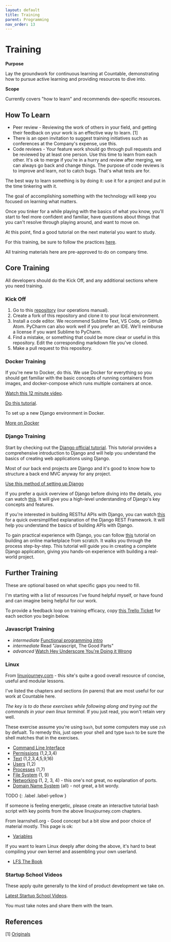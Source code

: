 ```yaml
---
layout: default
title: Training
parent: Programming
nav_order: 13
---
```

# Training

**Purpose**

Lay the groundwork for continuous learning at Countable, demonstrating how to pursue active learning and providing resources to dive into.

**Scope**

Currently covers "how to learn" and recommends dev-specific resources.

## How To Learn

- Peer review - Reviewing the work of others in your field, and getting their feedback on your work is an effective way to learn.
  \[1\]
- There is an open invitation to suggest training initiatives such as conferences at the Company's expense, use this.
- Code reviews - Your feature work should go through pull requests and be reviewed by at least one person. Use this time to learn from each other. It's ok to merge if you're in a hurry and review after merging, we can always go back and change things. The purpose of code reviews is to improve and learn, not to catch bugs. That's what tests are for.

The best way to learn something is by doing it: use it for a project and put in the time tinkering with it.

The goal of accomplishing something with the technology will keep you focused on learning what matters.

Once you tinker for a while playing with the basics of what you know, you'll start to feel more confident and familiar, have questions about things that you can't resolve through playing around, and want to move on.

At this point, find a good tutorial on the next material you want to study.

For this training, be sure to follow the practices
[here](PROGRAMMING.md).

All training materials here are pre-approved to do on company time.

## Core Training

All developers should do the Kick Off, and any additional sections where you need training.

### Kick Off

1. Go to this [repository](https://github.com/countable-web/ops) (our operations manual).
2. Create a fork of this repository and clone it to your local environment.
3. Install a code editor. We recommend Sublime Text, VS Code, or GitHub Atom. PyCharm can also work well if you prefer an IDE. We'll reimburse a license if you want Sublime to PyCharm.
4. Find a mistake, or something that could be more clear or useful in this repository. Edit the corresponding markdown file you've cloned.
5. Make a pull request to this repository.

### Docker Training

If you're new to Docker, do this. We use Docker for everything so you should get familiar with the basic concepts of running containers from images, and docker-compose which runs multiple containers at once.

[Watch this 12 minute video](https://www.youtube.com/watch?v=YFl2mCHdv24).

[Do this tutorial](https://docs.docker.com/compose/django/).

To set up a new Django environment in Docker.

[More on Docker](../../devops/DOCKER/)

### Django Training

Start by checking out the [Django official tutorial](https://docs.djangoproject.com/en/4.2/intro/tutorial01/). This tutorial provides a comprehensive introduction to Django and will help you understand the basics of creating web applications using Django.

Most of our back end projects are Django and it's good to know how to structure a back end MVC anyway for any project.

[Use this method of setting up Django](https://docs.docker.com/compose/django/)

If you prefer a quick overview of Django before diving into the details, you can watch [this](https://www.youtube.com/watch?v=0sMtoedWaf0). It will give you a high-level understanding of Django's key concepts and features.

If you're interested in building RESTful APIs with Django, you can watch [this](https://www.youtube.com/watch?v=cJveiktaOSQ) for a quick oversimplified explanation of the Django REST Framework. It will help you understand the basics of building APIs with Django.

To gain practical experience with Django, you can follow [this](https://www.youtube.com/watch?v=ZxMB6Njs3ck) tutorial on building an online marketplace from scratch. It walks you through the process step-by-step. This tutorial will guide you in creating a complete Django application, giving you hands-on experience with building a real-world project.

## Further Training

These are optional based on what specific gaps you need to fill.

I'm starting with a list of resources I've found helpful myself, or have found and can imagine being helpful for our work.

To provide a feedback loop on training efficacy, copy [this Trello Ticket](https://trello.com/c/rUsXiFoO/3-training-session-tracker-replace-title)
for each section you begin below.

### Javascript Training

- *intermediate* [Functional programming intro](http://reactivex.io/learnrx/)
- *intermediate* Read "Javascript, The Good Parts"
- *advanced* [Watch Hey Underscore You&#39;re Doing it Wrong](https://www.youtube.com/watch?v=m3svKOdZijA/)

### Linux

From [linuxjourney.com](http://linuxjourney.com) - this site's quite a good overall resource of concise, useful and modular lessons.

I've listed the chapters and sections (in parens) that are most useful for our work at Countable here.

*The key is to do these exercises while following along and trying out the commands in your own linux terminal.* If you just read, you won't retain very well.

These exercise assume you're using `bash`, but some computers may use `zsh` by defualt. To remedy this, just open your shell and type `bash` to be sure the shell matches that in the exercises.

- [Command Line Interface](https://linuxjourney.com/lesson/the-shell)
- [Permissions](https://linuxjourney.com/lesson/file-permissions)
  (1,2,3,4)
- [Text](https://linuxjourney.com/lesson/stdout-standard-out-redirect#)
  (1,2,3,4,5,9,16)
- [Users](https://linuxjourney.com/lesson/users-and-groups) (1,2)
- [Processes](https://linuxjourney.com/lesson/monitor-processes-ps-command)
  (1,7)
- [File System](https://linuxjourney.com/lesson/filesystem-hierarchy)
  (1, 9)
- [Networking](https://linuxjourney.com/lesson/network-basics) (1, 2,
  3, 4) - this one's not great, no explanation of ports.
- [Domain Name System](https://linuxjourney.com/lesson/what-is-dns)
  (all) - not great, a bit wordy.

TODO
{: .label .label-yellow }

If someone is feeling energetic, please create an interactive tutorial bash script with key points from the above linuxjourney.com chapters.

From learnshell.org - Good concept but a bit slow and poor choice of material mostly. This page is ok:

- [Variables](https://www.learnshell.org/en/Variables)

If you want to learn Linux deeply after doing the above, it's hard to beat compiling your own kernel and assembling your own userland.

- [LFS The Book](http://www.linuxfromscratch.org/lfs/view/stable/)

### Startup School Videos

These apply quite generally to the kind of product development we take on.

[Latest Startup School Videos](https://www.startupschool.org/latest).

You must take notes and share them with the team.

## References

\[1\]
[Originals](https://www.amazon.ca/Originals-How-Non-Conformists-Move-World/dp/0525429565)
